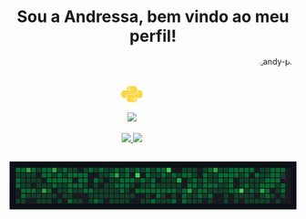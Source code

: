 <h1 align="center">
 Sou a Andressa, bem vindo ao meu perfil!
</h1>
<div> 
<img align="right" alt="andy-pic" height="150" style="border-radius:50px;" src="https://i.picasion.com/pic92/789426ba74eea0fc4fe047865c314c56.gif">
</div> 
<Br>
<Br>
<div align="center">
<div style="display: inline_block"><br>
  <img align="center" alt="mauttinha-Py" height="30" width="40" src="https://raw.githubusercontent.com/devicons/devicon/master/icons/python/python-plain.svg">

  
  </div>
<div align="center"> <Br>
 <a href="https://www.[linkedin.com/in/andressa-n%C3%A1poles-de-oliveira-b458a5219" target="_blank"><img src="https://img.shields.io/badge/-LinkedIn-%230077B5?style=for-the-badge&logo=linkedin&logoColor=white" target="_blank"></a>
</div>

 <div align="center"> 
   <a href="https://github.com/Mauttinha"><br>
  <img height="180em" src="https://github-readme-stats.vercel.app/api?username=mauttinha&show_icons=true&theme=dark&include_all_commits=true&count_private=true"/>
  <img height="180em" src="https://github-readme-stats.vercel.app/api/top-langs/?username=mauttinha&layout=compact&langs_count=7&theme=dark"/>
</div><Br>

  

![Enderman roubando commits](https://raw.githubusercontent.com/Mauttinha/Mauttinha/main/dist/enderman-animation.gif?t=2)



